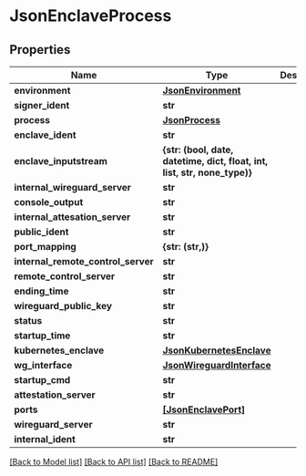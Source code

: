# JsonEnclaveProcess


## Properties
Name | Type | Description | Notes
------------ | ------------- | ------------- | -------------
**environment** | [**JsonEnvironment**](JsonEnvironment.md) |  | [optional] 
**signer_ident** | **str** |  | [optional] 
**process** | [**JsonProcess**](JsonProcess.md) |  | [optional] 
**enclave_ident** | **str** |  | [optional] 
**enclave_inputstream** | **{str: (bool, date, datetime, dict, float, int, list, str, none_type)}** |  | [optional] 
**internal_wireguard_server** | **str** |  | [optional] 
**console_output** | **str** |  | [optional] 
**internal_attesation_server** | **str** |  | [optional] 
**public_ident** | **str** |  | [optional] 
**port_mapping** | **{str: (str,)}** |  | [optional] 
**internal_remote_control_server** | **str** |  | [optional] 
**remote_control_server** | **str** |  | [optional] 
**ending_time** | **str** |  | [optional] 
**wireguard_public_key** | **str** |  | [optional] 
**status** | **str** |  | [optional] 
**startup_time** | **str** |  | [optional] 
**kubernetes_enclave** | [**JsonKubernetesEnclave**](JsonKubernetesEnclave.md) |  | [optional] 
**wg_interface** | [**JsonWireguardInterface**](JsonWireguardInterface.md) |  | [optional] 
**startup_cmd** | **str** |  | [optional] 
**attestation_server** | **str** |  | [optional] 
**ports** | [**[JsonEnclavePort]**](JsonEnclavePort.md) |  | [optional] 
**wireguard_server** | **str** |  | [optional] 
**internal_ident** | **str** |  | [optional] 

[[Back to Model list]](../README.md#documentation-for-models) [[Back to API list]](../README.md#documentation-for-api-endpoints) [[Back to README]](../README.md)


